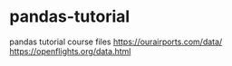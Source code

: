 # pandas-tutorial
pandas tutorial course files
https://ourairports.com/data/
https://openflights.org/data.html
